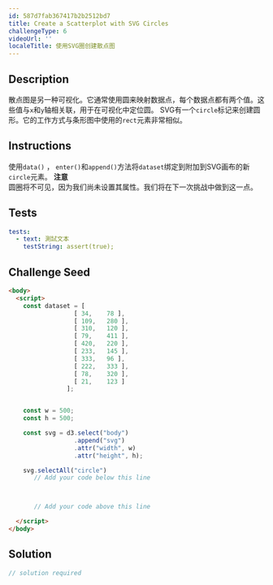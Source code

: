 ```yaml
---
id: 587d7fab367417b2b2512bd7
title: Create a Scatterplot with SVG Circles
challengeType: 6
videoUrl: ''
localeTitle: 使用SVG圈创建散点图
---
```


## Description
<section id="description">散点图是另一种可视化。它通常使用圆来映射数据点，每个数据点都有两个值。这些值与<code>x</code>和<code>y</code>轴相关联，用于在可视化中定位圆。 SVG有一个<code>circle</code>标记来创建圆形。它的工作方式与条形图中使用的<code>rect</code>元素非常相似。 </section>

## Instructions
<section id="instructions">使用<code>data()</code> ， <code>enter()</code>和<code>append()</code>方法将<code>dataset</code>绑定到附加到SVG画布的新<code>circle</code>元素。 <strong>注意</strong> <br>圆圈将不可见，因为我们尚未设置其属性。我们将在下一次挑战中做到这一点。 </section>

## Tests
<section id='tests'>

```yml
tests:
  - text: 測試文本
    testString: assert(true);

```

</section>

## Challenge Seed
<section id='challengeSeed'>

<div id='html-seed'>

```html
<body>
  <script>
    const dataset = [
                  [ 34,    78 ],
                  [ 109,   280 ],
                  [ 310,   120 ],
                  [ 79,    411 ],
                  [ 420,   220 ],
                  [ 233,   145 ],
                  [ 333,   96 ],
                  [ 222,   333 ],
                  [ 78,    320 ],
                  [ 21,    123 ]
                ];


    const w = 500;
    const h = 500;

    const svg = d3.select("body")
                  .append("svg")
                  .attr("width", w)
                  .attr("height", h);

    svg.selectAll("circle")
       // Add your code below this line



       // Add your code above this line

  </script>
</body>

```

</div>



</section>

## Solution
<section id='solution'>

```js
// solution required
```
</section>
